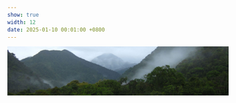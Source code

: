 ```yaml
---
show: true
width: 12
date: 2025-01-10 00:01:00 +0800
---
```


<div>
  <img src="/assets/images/photos/Peru_banner2s.jpg" alt="Peru" class="w-100 rounded-lg" data-toggle="tooltip" data-placement="top" title="Peru ANDIV Project"> 
  <!--    <div class="lazy rounded banner" style="background-image: url('/assets/images/photos/Peru_banner2.jpg');"></div> -->
 <!--  <div class="card-body">
    <p class="card-text">
      Banner text
    </p> 
  </div> -->
</div>
